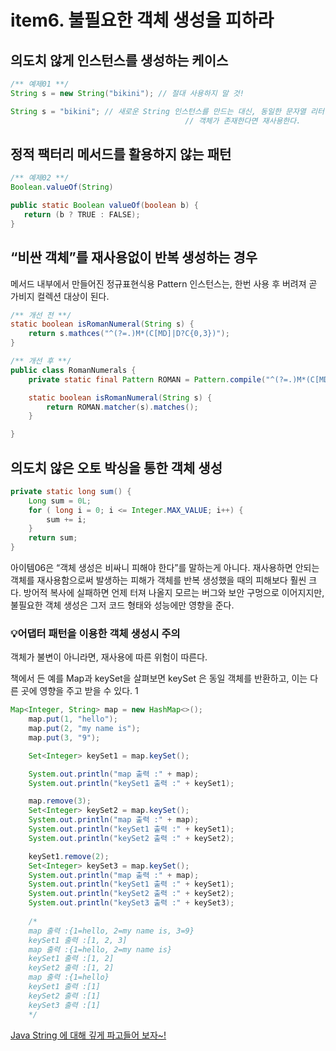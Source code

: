 # item6. 불필요한 객체 생성을 피하라

## **의도치 않게 인스턴스를 생성하는 케이스**

```java
/** 예제01 **/
String s = new String("bikini"); // 절대 사용하지 말 것!

String s = "bikini"; // 새로운 String 인스턴스를 만드는 대신, 동일한 문자열 리터럴을 사용하는
									   // 객체가 존재한다면 재사용한다. 
```

## 정적 팩터리 메서드를 활용하지 않는 패턴

```java
/** 예제02 **/
Boolean.valueOf(String)

public static Boolean valueOf(boolean b) {
   return (b ? TRUE : FALSE);
}
```

## “비싼 객체”를 재사용없이 반복 생성하는 경우

메서드 내부에서 만들어진 정규표현식용 Pattern 인스턴스는, 한번 사용 후 버려져 곧 가비지 컬렉션 대상이 된다.

```java
/** 개선 전 **/
static boolean isRomanNumeral(String s) {
	return s.mathces("^(?=.)M*(C[MD]|D?C{0,3})");
}

/** 개선 후 **/
public class RomanNumerals {
	private static final Pattern ROMAN = Pattern.compile("^(?=.)M*(C[MD]|D?C{0,3})");

	static boolean isRomanNumeral(String s) {
		return ROMAN.matcher(s).matches();
	}

}
```

## 의도치 않은 오토 박싱을 통한 객체 생성

```java
private static long sum() {
	Long sum = 0L;
	for ( long i = 0; i <= Integer.MAX_VALUE; i++) {
		sum += i;
	}
	return sum;
}
```

아이템06은 “객체 생성은 비싸니 피해야 한다”를 말하는게 아니다. 재사용하면 안되는 객체를 재사용함으로써 발생하는 피해가 객체를 반복 생성했을 때의 피해보다 훨씬 크다. 방어적 복사에 실패하면 언제 터져 나올지 모르는 버그와 보안 구멍으로 이어지지만, 불필요한 객체 생성은 그저 코드 형태와 성능에만 영향을 준다.

### 💡**어댑터 패턴을 이용한 객체 생성시 주의**

객체가 불변이 아니라면, 재사용에 따른 위험이 따른다.

책에서 든 예를 Map과 keySet을 살펴보면 keySet 은 동일 객체를 반환하고, 이는 다른 곳에 영향을 주고 받을 수 있다. 1

```java
Map<Integer, String> map = new HashMap<>();
    map.put(1, "hello");
    map.put(2, "my name is");
    map.put(3, "9");

    Set<Integer> keySet1 = map.keySet();

    System.out.println("map 출력 :" + map);
    System.out.println("keySet1 출력 :" + keySet1);

    map.remove(3);
    Set<Integer> keySet2 = map.keySet();
    System.out.println("map 출력 :" + map);
    System.out.println("keySet1 출력 :" + keySet1);
    System.out.println("keySet2 출력 :" + keySet2);

    keySet1.remove(2);
    Set<Integer> keySet3 = map.keySet();
    System.out.println("map 출력 :" + map);
    System.out.println("keySet1 출력 :" + keySet1);
    System.out.println("keySet2 출력 :" + keySet2);
    System.out.println("keySet3 출력 :" + keySet3);
    
    /*
    map 출력 :{1=hello, 2=my name is, 3=9}
    keySet1 출력 :[1, 2, 3]
    map 출력 :{1=hello, 2=my name is}
    keySet1 출력 :[1, 2]
    keySet2 출력 :[1, 2]
    map 출력 :{1=hello}
    keySet1 출력 :[1]
    keySet2 출력 :[1]
    keySet3 출력 :[1]
    */
```

[Java String 에 대해 깊게 파고들어 보자\~!](https://aljjabaegi.tistory.com/465)
